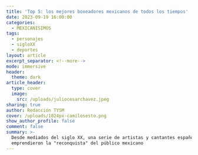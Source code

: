 ```yaml
---
title: 'Top 5: los mejores boxeadores mexicanos de todos los tiempos'
date: 2023-09-19 16:00:00
categories:
  - MEXICANISIMOS
tags:
  - personajes
  - sigloXX
  - deportes
layout: article
excerpt_separator: <!--more-->
mode: immersive
header:
  theme: dark
article_header:
  type: cover
  image:
    src: /uploads/juliocesarchavez.jpeg
sharing: true
author: Redacción TYSM
cover: /uploads/1024px-camilosesto.png
show_author_profile: false
comment: false
summary: >-
  Desde mediados del siglo XX, una serie de artistas y cantantes españoles
  emprendieron la "reconquista" del público mexicano
---
```

